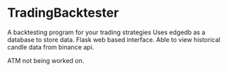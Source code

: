 # TradingBacktester
A backtesting program for your trading strategies
Uses edgedb as a database to store data.
Flask web based interface.
Able to view historical candle data from binance api.

ATM not being worked on.
